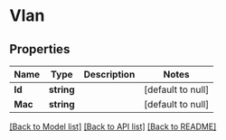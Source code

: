 # Vlan

## Properties
Name | Type | Description | Notes
------------ | ------------- | ------------- | -------------
**Id** | **string** |  | [default to null]
**Mac** | **string** |  | [default to null]

[[Back to Model list]](../README.md#documentation-for-models) [[Back to API list]](../README.md#documentation-for-api-endpoints) [[Back to README]](../README.md)


